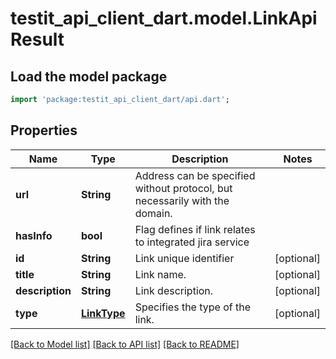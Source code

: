 # testit_api_client_dart.model.LinkApiResult

## Load the model package
```dart
import 'package:testit_api_client_dart/api.dart';
```

## Properties
Name | Type | Description | Notes
------------ | ------------- | ------------- | -------------
**url** | **String** | Address can be specified without protocol, but necessarily with the domain. | 
**hasInfo** | **bool** | Flag defines if link relates to integrated jira service | 
**id** | **String** | Link unique identifier | [optional] 
**title** | **String** | Link name. | [optional] 
**description** | **String** | Link description. | [optional] 
**type** | [**LinkType**](LinkType.md) | Specifies the type of the link. | [optional] 

[[Back to Model list]](../README.md#documentation-for-models) [[Back to API list]](../README.md#documentation-for-api-endpoints) [[Back to README]](../README.md)


